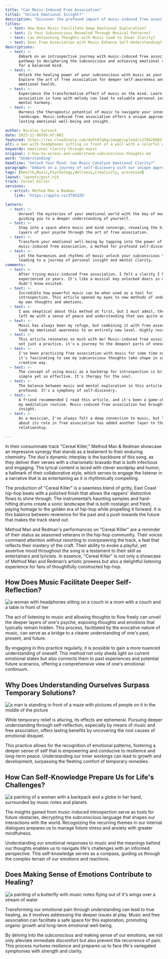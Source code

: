 ```yaml
---
title: "Can Music-Induced Free Association"
title2: "Unlock Emotional Insight?"
description: "Discover the profound impact of music-induced free association on emotional insight, navigating the subconscious to uncover and understand deep-seated feelings for lasting mental wellness."
titles:
  - text: How Does Music Facilitate Deep Emotional Exploration?
  - text: Is Your Subconscious Revealed Through Musical Patterns?
  - text: Can Unleashing Thoughts with Music Lead to Inner Clarity?
  - text: Does Free Association with Music Enhance Self-Understanding?
descriptions:
  - text: >-
      Embark on an introspective journey with music-induced free association, a
      pathway to deciphering the subconscious and achieving emotional clarity
      for a balanced mind.
  - text: >-
      Unlock the healing power of your subconscious with music as your guide.
      Explore the art of free association for deeper self-awareness and enduring
      emotional health.
  - text: >-
      Experience the transformative effect of music on the mind. Learn how free
      association in tune with melody can lead to valuable personal insights and
      mental harmony.
  - text: >-
      Harness the therapeutic potential of music to navigate your inner
      landscape. Music-induced free association offers a unique approach for
      lasting emotional well-being and insight.

author: Nicolas Sursock
date: 2023-12-06T05:07:00Z
featured: https://res.cloudinary.com/doht6fqbq/image/upload/v1704268857/crackingdacode/ytv71s5slf6lnvtptvva.png
alt: a man with headphones sitting in front of a wall with a colorful wave of light coming out of it
keywords: emotional clarity through music
original: 2-how-to-access-and-understand-subconscious-thoughts.md
word: "Understanding"
headline: "Unlock Your Mind: Can Music Catalyze Emotional Clarity?"
paragraph: "Embark on a journey of self-discovery with our unique approach to emotional clarity through music. Discover how the power of melody and self-reflection can lead to profound insights and lasting inner peace."
tags: [Health,Music,Psychology,Wellness,Creativity, processed]
layout: layouts/post.njk
track: Cereal Killer
versions:
  - artist: Method Man & Redman
    link: 'https://apple.co/3T9G3ZO'

lantern:
  - text: >-
      Unravel the mysteries of your emotional world with the key of music,
      guiding you to a deeper understanding of yourself.
  - text: >-
      Step into a space where music and mind converge, revealing the hidden
      layers of your psyche through the art of free association.
  - text: >-
      Transform your emotional well-being by tapping into the power of
      music-induced free association, a method for profound self-discovery.
  - text: >-
      Let the harmonies and rhythms of music unlock your subconscious thoughts,
      leading to a journey of personal insight and mental clarity.
comments:
  - text: >-
      After trying music-induced free association, I felt a clarity I haven't
      experienced in years. It's like a musical key unlocked doors in my mind I
      didn't know existed.
  - text: >-
      Incredible how powerful music can be when used as a tool for
      introspection. This article opened my eyes to new methods of understanding
      my own thoughts and emotions.
  - text: >-
      I was skeptical about this method at first, but I must admit, the session
      left me with a sense of peace and understanding that was quite unexpected.
  - text: >-
      Music has always been my refuge, but combining it with free association
      took my emotional awareness to an entirely new level. Highly recommend.
  - text: >-
      This article resonates so much with me! Music-induced free association is
      not just a practice, it's a journey to the deepest parts of oneself.
  - text: >-
      I've been practicing free association with music for some time now, and
      it's fascinating to see my subconscious thoughts take shape in such a
      creative way.
  - text: >-
      The concept of using music as a backdrop for introspection is brilliantly
      simple yet so effective. It's therapy for the soul.
  - text: >-
      The balance between music and mental exploration in this article is
      profound. It's a symphony of self-discovery.
  - text: >-
      A friend recommended I read this article, and it's been a game-changer for
      my meditation routine. Music-induced free association has brought so much
      insight.
  - text: >-
      As a musician, I've always felt a deep connection to music, but learning
      about its role in free association has added another layer to that
      relationship.

---
```

In their consummate track "Cereal Killer," Method Man & Redman showcase an impressive synergy that stands as a testament to their enduring chemistry. The duo's dynamic interplay is the backbone of this song, as they deliver their verses with a charismatic bravado that is both infectious and engaging. The lyrical content is laced with clever wordplay and humor, a hallmark of their collaborative style, which serves to engage the listener in a narrative that is as entertaining as it is rhythmically compelling.

The production of "Cereal Killer" is a seamless blend of gritty, East Coast hip-hop beats with a polished finish that allows the rappers' distinctive flows to shine through. The instrumental’s haunting samples and hard-hitting drums create a sonic landscape that is both nostalgic and fresh, paying homage to the golden era of hip-hop while propelling it forward. It is this balance between reverence for the past and a push towards the future that makes the track stand out.

Method Man and Redman's performances on "Cereal Killer" are a reminder of their status as seasoned veterans in the hip-hop community. Their voices command attention without resorting to overpowering the track, a feat that reflects their mastery of the craft. Their ability to evoke a playful, yet assertive mood throughout the song is a testament to their skill as entertainers and lyricists. In essence, "Cereal Killer" is not only a showcase of Method Man and Redman’s artistic prowess but also a delightful listening experience for fans of thoughtfully constructed hip-hop.

## How Does Music Facilitate Deeper Self-Reflection?

![a woman with headphones sitting on a couch in a room with a couch and a table in front of her](https://res.cloudinary.com/doht6fqbq/image/upload/c_fill,w_480,h_320/q_80/f_jpg/v1704268819/crackingdacode/tr1bwqi63sxpiuik9iui.png)
<!-- 
prompt: An individual sitting in a serene room, headphones on, eyes closed, with a faint smile, surrounded by a soft glow representing a state of deep self-reflection.
keyword: deep self-reflection through music, emotional clarity through music
-->

The act of listening to music and allowing thoughts to flow freely can unveil the deeper layers of one's psyche, exposing thoughts and emotions that typically remain hidden. This process, facilitated by the evocative nature of music, can serve as a bridge to a clearer understanding of one's past, present, and future.

By engaging in this practice regularly, it is possible to gain a more nuanced understanding of oneself. This method not only sheds light on current emotional states but also connects them to past experiences and potential future scenarios, offering a comprehensive view of one's emotional continuum.

## Why Does Understanding Ourselves Surpass Temporary Solutions?

![a man is standing in front of a maze with pictures of people on it in the middle of the picture](https://res.cloudinary.com/doht6fqbq/image/upload/c_fill,w_480,h_320/q_80/f_jpg/v1704268820/crackingdacode/lxnkzzutq9qyrarpb3zb.png)
<!-- 
prompt: A person standing at a crossroads within a maze of mirrors, reflecting various emotional states, symbolizing the journey of self-understanding.
keyword: long-term benefits of self-understanding, emotional clarity through music
-->

While temporary relief is alluring, its effects are ephemeral. Pursuing deeper understanding through self-reflection, especially by means of music and free association, offers lasting benefits by uncovering the root causes of emotional disquiet.

This practice allows for the recognition of emotional patterns, fostering a deeper sense of self that is empowering and conducive to resilience and long-term peace. Understanding our inner workings can lead to growth and development, surpassing the fleeting comfort of temporary remedies.

## How Can Self-Knowledge Prepare Us for Life's Challenges?

![a painting of a woman with a backpack and a globe in her hand, surrounded by music notes and planets](https://res.cloudinary.com/doht6fqbq/image/upload/c_fill,w_480,h_320/q_80/f_jpg/v1704268819/crackingdacode/k2n7habe1y7pp8jyskse.png)
<!-- 
prompt: An explorer with a compass in hand, navigating through an abstract landscape of musical notes and thought bubbles, representing the journey of understanding emotional responses.
keyword: preparing for life's challenges, emotional clarity through music
-->

The insights gained from music-induced introspection serve as tools for future obstacles, decrypting the subconscious language that shapes our interactions with the world. Recognizing the recurring themes in our internal dialogues prepares us to manage future stress and anxiety with greater mindfulness.

Understanding our emotional responses to music and the meanings behind our thoughts enables us to navigate life's challenges with an informed perspective. This self-knowledge serves as a compass, guiding us through the complex terrain of our emotions and reactions.

## Does Making Sense of Emotions Contribute to Healing?

![a painting of a butterfly with music notes flying out of it's wings over a stream of water](https://res.cloudinary.com/doht6fqbq/image/upload/c_fill,w_480,h_320/q_80/f_jpg/v1704268831/crackingdacode/ztbixbww3aghpklfkvbv.png)
<!-- 
prompt: A serene landscape with a river flowing from the brain to the heart, surrounded by musical notes and healing symbols, depicting the journey of emotional healing through music.
keyword: healing through understanding emotions, emotional clarity through music
-->

Transforming our emotional pain through understanding can lead to true healing, as it involves addressing the deeper issues at play. Music and free association can facilitate a safe space for this exploration, promoting organic growth and long-term emotional well-being.

By delving into the subconscious and making sense of our emotions, we not only alleviate immediate discomfort but also prevent the recurrence of pain. This process nurtures resilience and prepares us to face life's variegated symphonies with strength and clarity.